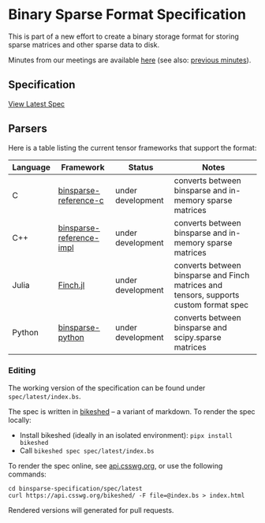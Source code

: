 # Binary Sparse Format Specification
This is part of a new effort to create a binary storage format for storing sparse matrices and other sparse data to disk.

Minutes from our meetings are available [here](https://hackmd.io/0qzK4fJlQp-78t067yiYsA?view) (see also: [previous minutes](minutes)).



## Specification

[View Latest Spec](https://graphblas.org/binsparse-specification/)

## Parsers

Here is a table listing the current tensor frameworks that support the format:

| Language | Framework | Status | Notes |
| -------- | ------ | ------ | ----- |
| C | [binsparse-reference-c](https://github.com/GraphBLAS/binsparse-reference-c) | under development | converts between binsparse and in-memory sparse matrices |
| C++ | [binsparse-reference-impl](https://github.com/GraphBLAS/binsparse-reference-impl) | under development | converts between binsparse and in-memory sparse matrices | 
| Julia | [Finch.jl](https://willowahrens.io/Finch.jl/dev/fileio/) | under development | converts between binsparse and Finch matrices and tensors, supports custom format spec |
| Python | [binsparse-python](https://github.com/ivirshup/binsparse-python) | under development | converts between binsparse and scipy.sparse matrices |

### Editing

The working version of the specification can be found under `spec/latest/index.bs`.

The spec is written in [bikeshed](https://github.com/tabatkins/bikeshed) – a variant of markdown.
To render the spec locally:

* Install bikeshed (ideally in an isolated environment): `pipx install bikeshed`
* Call `bikeshed spec spec/latest/index.bs`

To render the spec online, see [api.csswg.org](https://api.csswg.org/bikeshed/),
or use the following commands:

```
cd binsparse-specification/spec/latest
curl https://api.csswg.org/bikeshed/ -F file=@index.bs > index.html
```

Rendered versions will generated for pull requests.
